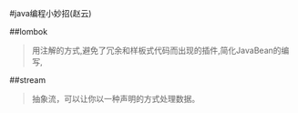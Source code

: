 #java编程小妙招(赵云)

##lombok
> 用注解的方式,避免了冗余和样板式代码而出现的插件,简化JavaBean的编写,

##stream
> 抽象流，可以让你以一种声明的方式处理数据。
